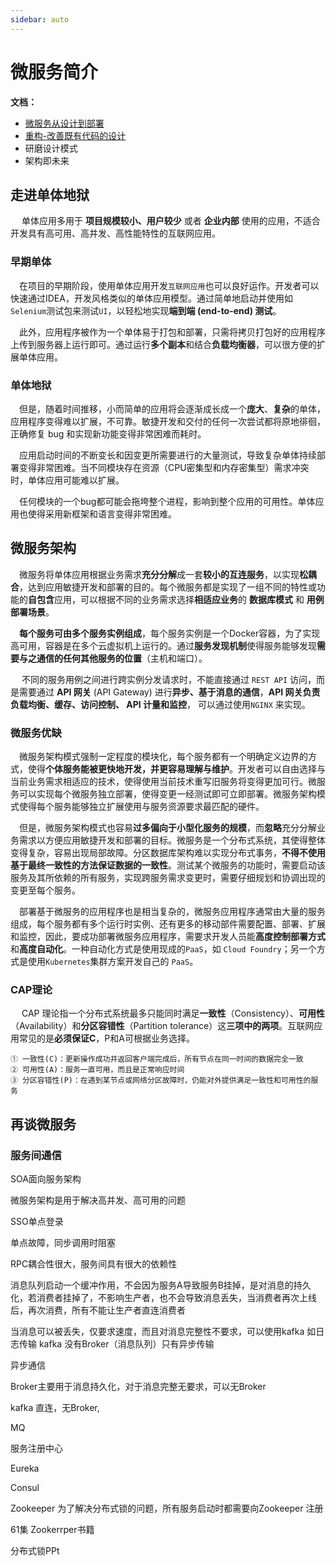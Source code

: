 ```yaml
---
sidebar: auto
---
```

# 微服务简介




**文档：**

- [微服务从设计到部署](https://github.com/senghoo/golang-design-pattern)
- [重构-改善既有代码的设计](http://gdut_yy.gitee.io/doc-refact2/)
- 研磨设计模式
- 架构即未来



## 走进单体地狱

​	　单体应用多用于 **项目规模较小、用户较少** 或者 **企业内部** 使用的应用，不适合开发具有高可用、高并发、高性能特性的互联网应用。

### 早期单体

​	　在项目的早期阶段，使用单体应用开发`互联网应用`也可以良好运作。开发者可以快速通过IDEA，开发风格类似的单体应用模型。通过简单地启动并使用如`Selenium`测试包来测试`UI`，以轻松地实现**端到端 (end-to-end) 测试**。

​	　此外，应用程序被作为一个单体易于打包和部署，只需将拷贝打包好的应用程序上传到服务器上运行即可。通过运行**多个副本**和结合**负载均衡器**，可以很方便的扩展单体应用。



### 单体地狱

​	　但是，随着时间推移，小而简单的应用将会逐渐成长成一个**庞大**、**复杂**的单体，应用程序变得难以扩展，不可靠。敏捷开发和交付的任何一次尝试都将原地徘徊，正确修复 bug 和实现新功能变得非常困难而耗时。

​	　应用启动时间的不断变长和因变更所需要进行的大量测试，导致复杂单体持续部署变得非常困难。当不同模块存在资源（CPU密集型和内存密集型）需求冲突时，单体应用可能难以扩展。

​	　任何模块的一个bug都可能会拖垮整个进程，影响到整个应用的可用性。单体应用也使得采用新框架和语言变得非常困难。



## 微服务架构

​	　微服务将单体应用根据业务需求**充分分解**成一套**较小的互连服务**，以实现**松耦合**，达到应用敏捷开发和部署的目的。每个微服务都是实现了一组不同的特性或功能的**自包含**应用，可以根据不同的业务需求选择**相适应业务**的 **数据库模式**  和 **用例部署场景**。

​	　**每个服务可由多个服务实例组成**，每个服务实例是一个Docker容器，为了实现高可用，容器是在多个云虚拟机上运行的。通过**服务发现机制**使得服务能够发现**需要与之通信的任何其他服务的位置**（主机和端口）。

​	　不同的服务用例之间进行跨实例分发请求时，不能直接通过 `REST API` 访问，而是需要通过 **API 网关** (API Gateway) 进行**异步、基于消息的通信**，**API 网关负责负载均衡、缓存、访问控制、 API 计量和监控**， 可以通过使用`NGINX` 来实现。



### 微服务优缺

​	　微服务架构模式强制一定程度的模块化，每个服务都有一个明确定义边界的方式，使得**个体服务能被更快地开发，并更容易理解与维护**。开发者可以自由选择与当前业务需求相适应的技术，使得使用当前技术重写旧服务将变得更加可行。微服务可以实现每个微服务独立部署，使得变更一经测试即可立即部署。微服务架构模式使得每个服务能够独立扩展使用与服务资源要求最匹配的硬件。

​	　但是，微服务架构模式也容易**过多偏向于小型化服务的规模**，而**忽略**充分分解业务需求以方便应用敏捷开发和部署的目标。微服务是一个分布式系统，其使得整体变得复杂，容易出现局部故障。分区数据库架构难以实现分布式事务，**不得不使用基于最终一致性的方法保证数据的一致性**。测试某个微服务的功能时，需要启动该服务及其所依赖的所有服务，实现跨服务需求变更时，需要仔细规划和协调出现的变更至每个服务。

​	　部署基于微服务的应用程序也是相当复杂的，微服务应用程序通常由大量的服务组成，每个服务都有多个运行时实例、还有更多的移动部件需要配置、部署、扩展和监控，因此，要成功部署微服务应用程序，需要求开发人员能**高度控制部署方式**和**高度自动化**。一种自动化方式是使用现成的`PaaS`，如 `Cloud Foundry`；另一个方式是使用`Kubernetes`集群方案开发自己的 `PaaS`。



### CAP理论

​	　CAP 理论指一个分布式系统最多只能同时满足**一致性**（Consistency）、**可用性**（Availability）和**分区容错性**（Partition tolerance）这**三项中的两项**。互联网应用常见的是**必须保证C**，P和A可根据业务选择。

```
① 一致性(C)：更新操作成功并返回客户端完成后，所有节点在同一时间的数据完全一致
② 可用性(A)：服务一直可用，而且是正常响应时间
③ 分区容错性(P)：在遇到某节点或网络分区故障时，仍能对外提供满足一致性和可用性的服务
```



## 再谈微服务



### 服务间通信



SOA面向服务架构

微服务架构是用于解决高并发、高可用的问题



SSO单点登录 

单点故障，同步调用时阻塞

RPC耦合性很大，服务间具有很大的依赖性

消息队列启动一个缓冲作用，不会因为服务A导致服务B挂掉，是对消息的持久化，若消费者挂掉了，不影响生产者，也不会导致消息丢失，当消费者再次上线后，再次消费，所有不能让生产者直连消费者

当消息可以被丢失，仅要求速度，而且对消息完整性不要求，可以使用kafka  如日志传输 kafka  没有Broker（消息队列）只有异步传输



异步通信

Broker主要用于消息持久化，对于消息完整无要求，可以无Broker

kafka  直连，无Broker,

MQ





服务注册中心

Eureka 

Consul

Zookeeper 为了解决分布式锁的问题，所有服务启动时都需要向Zookeeper 注册  

 61集  Zookerrper书籍

 分布式锁PPt
